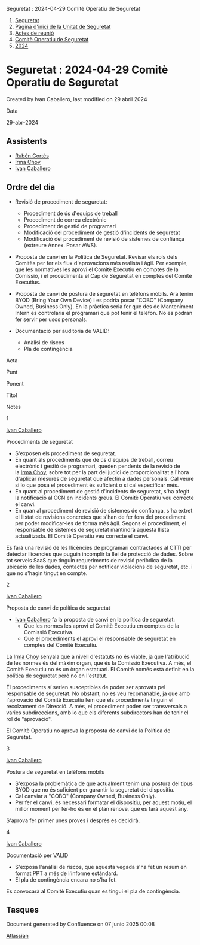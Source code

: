Seguretat : 2024-04-29 Comitè Operatiu de Seguretat  

1.  [Seguretat](index.md)
2.  [Pàgina d'inici de la Unitat de Seguretat](15368362.md)
3.  [Actes de reunió](26317880.md)
4.  [Comitè Operatiu de Seguretat](81855047.md)
5.  [2024](2024_100010192.md)

Seguretat : 2024-04-29 Comitè Operatiu de Seguretat
===================================================

Created by Ivan Caballero, last modified on 29 abril 2024

Data

29-abr-2024 

Assistents
----------

*   [Rubén Cortés](https://confluence.aoc.cat/display/~rcortes)
*   [Irma Choy](https://confluence.aoc.cat/display/~ichoy)
*   [Ivan Caballero](https://confluence.aoc.cat/display/~icaballero)

Ordre del dia
-------------

*   Revisió de procediment de seguretat:
    *   Procediment de ús d'equips de treball
    *   Procediment de correu electrònic
    *   Procediment de gestió de programari
    *   Modificació del procediment de gestió d'incidents de seguretat
    *   Modificació del procediment de revisió de sistemes de confiança (extreure Annex. Posar AWS).
*   Proposta de canvi en la Política de Seguretat. Revisar els rols dels Comitès per fer els flux d'aprovacions més realista i àgil. Per exemple, que les normatives les aprovi el Comitè Executiu en comptes de la Comissió, i el procediments el Cap de Seguretat en comptes del Comitè Executius.
*   Proposta de canvi de postura de seguretat en telèfons mòbils. Ara tenim BYOD (Bring Your Own Device) i es podria posar "COBO" (Company Owned, Business Only). En la pràctica seria fer que des de Manteniment Intern es controlaria el programari que pot tenir el telèfon. No es podran fer servir per usos personals.  
    
*   Documentació per auditoria de VALID:
    *   Anàlisi de riscos
    *   Pla de contingència

Acta

Punt

Ponent

Títol

Notes

1

[Ivan Caballero](https://confluence.aoc.cat/display/~icaballero)

Procediments de seguretat

*   S'exposen els procediment de seguretat.
*   En quant als procediments que de ús d'equips de treball, correu electrònic i gestió de programari, queden pendents de la revisió de la [Irma Choy](https://confluence.aoc.cat/display/~ichoy), sobre tot per la part del judici de proporcionalitat a l'hora d'aplicar mesures de seguretat que afectin a dades personals. Cal veure si lo que posa el procediment és suficient o si cal especificar més.
*   En quant al procediment de gestió d'incidents de seguretat, s'ha afegit la notificació al CCN en incidents greus. El Comitè Operatiu veu correcte el canvi.
*   En quan al procediment de revisió de sistemes de confiança, s'ha extret el llistat de revisions concretes que s'han de fer fora del procediment per poder modificar-les de forma més àgil. Segons el procediment, el responsable de sistemes de seguretat mantindrà aquesta llista actualitzada. El Comitè Operatiu veu correcte el canvi.

Es farà una revisió de les llicències de programari contractades al CTTI per detectar llicencies que puguin incomplir la llei de protecció de dades. Sobre tot serveis SaaS que tinguin requeriments de revisió periòdica de la ubicació de les dades, contactes per notificar violacions de seguretat, etc. i que no s'hagin tingut en compte.

2

[Ivan Caballero](https://confluence.aoc.cat/display/~icaballero)

Proposta de canvi de política de seguretat

*   [Ivan Caballero](https://confluence.aoc.cat/display/~icaballero) fa la proposta de canvi en la política de seguretat:  
    *   Que les normes les aprovi el Comitè Executiu en comptes de la Comissió Executiva.
    *   Que el procediments el aprovi el responsable de seguretat en comptes del Comitè Executiu.

La [Irma Choy](https://confluence.aoc.cat/display/~ichoy) senyala que a nivell d'estatuts no és viable, ja que l'atribució de les normes és del màxim òrgan, que és la Comissió Executiva. A més, el Comitè Executiu no és un òrgan estatuari. El Comitè només està definit en la política de seguretat però no en l'estatut.

El procediments sí serien susceptibles de poder ser aprovats pel responsable de seguretat. No obstant, no es veu recomanable, ja que amb l'aprovació del Comitè Executiu fem que els procediments tinguin el recolzament de Direcció. A més, el procediment poden ser transversals a varies subdireccions, amb lo que els diferents subdirectors han de tenir el rol de "aprovació".

El Comitè Operatiu no aprova la proposta de canvi de la Política de Seguretat.

3

[Ivan Caballero](https://confluence.aoc.cat/display/~icaballero)

Postura de seguretat en telèfons mòbils

*   S'exposa la problemàtica de que actualment tenim una postura del tipus BYOD que no és suficient per garantir la seguretat del dispositiu.
*   Cal canviar a "COBO" (Company Owned, Business Only).
*   Per fer el canvi, és necessari formatar el dispositiu, per aquest motiu, el millor moment per fer-ho és en el plan renove, que es farà aquest any.

S'aprova fer primer unes proves i després es decidirà.

4

[Ivan Caballero](https://confluence.aoc.cat/display/~icaballero)

Documentació per VALID

*   S'exposa l'anàlisi de riscos, que aquesta vegada s'ha fet un resum en format PPT a més de l'informe estàndard.
*   El pla de contingència encara no s'ha fet.

Es convocarà al Comitè Executiu quan es tingui el pla de contingència.

Tasques
-------

Document generated by Confluence on 07 junio 2025 00:08

[Atlassian](http://www.atlassian.com/)
